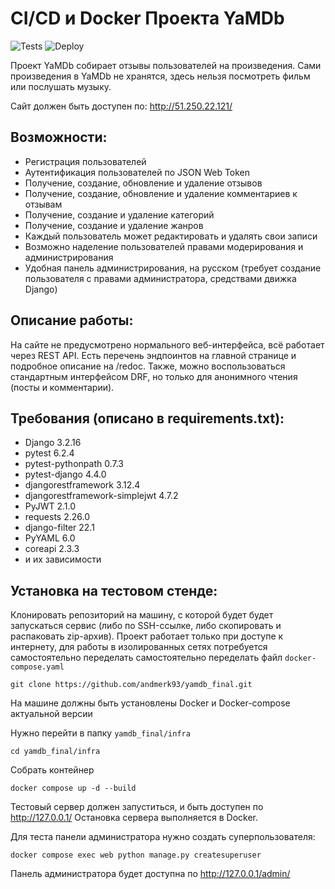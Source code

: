 # CI/CD и Docker Проекта YaMDb

![Tests](https://github.com/andmerk93/yamdb_final/actions/workflows/01.yml/badge.svg)
![Deploy](https://github.com/andmerk93/yamdb_final/actions/workflows/02.yml/badge.svg)

Проект YaMDb собирает отзывы пользователей на произведения. Сами произведения в YaMDb не хранятся, здесь нельзя посмотреть фильм или послушать музыку.

Сайт должен быть доступен по: http://51.250.22.121/


## Возможности:
- Регистрация пользователей
- Аутентификация пользователей по JSON Web Token
- Получение, создание, обновление и удаление отзывов
- Получение, создание, обновление и удаление комментариев к отзывам
- Получение, создание и удаление категорий
- Получение, создание и удаление жанров
- Каждый пользователь может редактировать и удалять свои записи
- Возможно наделение пользователей правами модерирования и администрирования
- Удобная панель администрирования, на русском (требует создание пользователя с правами администратора, средствами движка Django)

## Описание работы:
На сайте не предусмотрено нормального веб-интерфейса, всё работает через REST API. Есть перечень эндпоинтов на главной странице и подробное описание на /redoc. Также, можно воспользоваться стандартным интерфейсом DRF, но только для анонимного чтения (посты и комментарии). 

## Требования (описано в requirements.txt):
- Django 3.2.16
- pytest 6.2.4
- pytest-pythonpath 0.7.3
- pytest-django 4.4.0
- djangorestframework 3.12.4
- djangorestframework-simplejwt 4.7.2
- PyJWT 2.1.0
- requests 2.26.0
- django-filter 22.1
- PyYAML 6.0
- coreapi 2.3.3
- и их зависимости

## Установка на тестовом стенде:
Клонировать репозиторий на машину, с которой будет будет запускаться сервис (либо по SSH-ссылке, либо скопировать и распаковать zip-архив). Проект работает только при доступе к интернету, для работы в изолированных сетях потребуется
самостоятельно переделать самостоятельно переделать файл `docker-compose.yaml`

```
git clone https://github.com/andmerk93/yamdb_final.git
```

На машине должны быть установлены Docker и Docker-compose актуальной версии

Нужно перейти в папку `yamdb_final/infra`

```
cd yamdb_final/infra
```

Cобрать контейнер 

```
docker compose up -d --build
```

Тестовый сервер должен запуститься, и быть доступен по http://127.0.0.1/
Остановка сервера выполняется в Docker. 

Для теста панели администратора нужно создать суперпользователя:

```
docker compose exec web python manage.py createsuperuser
```

Панель администратора будет доступна по http://127.0.0.1/admin/